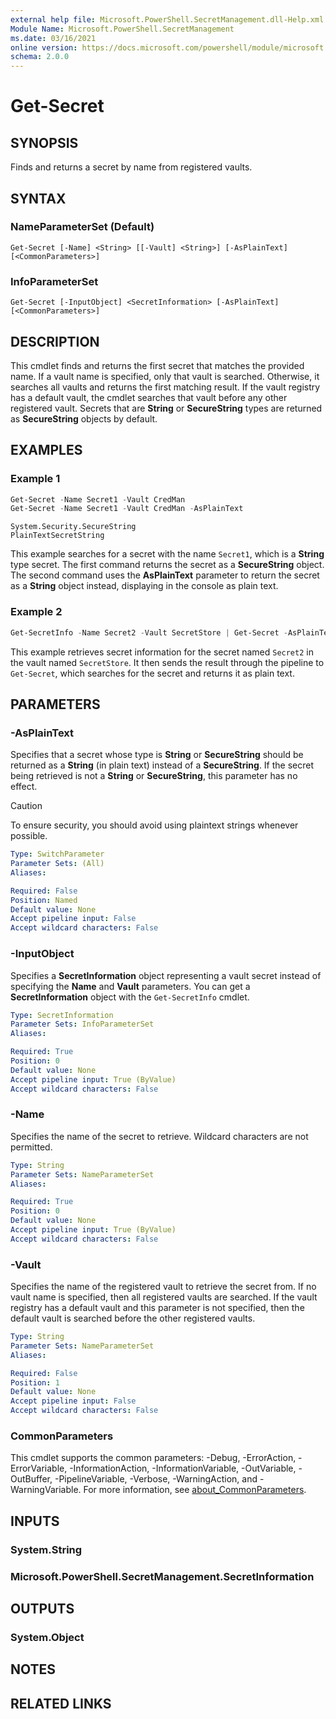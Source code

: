 ```yaml
---
external help file: Microsoft.PowerShell.SecretManagement.dll-Help.xml
Module Name: Microsoft.PowerShell.SecretManagement
ms.date: 03/16/2021
online version: https://docs.microsoft.com/powershell/module/microsoft.powershell.secretmanagement/get-secret?view=ps-modules&wt.mc_id=ps-gethelp
schema: 2.0.0
---
```


# Get-Secret

## SYNOPSIS
Finds and returns a secret by name from registered vaults.

## SYNTAX

### NameParameterSet (Default)

```
Get-Secret [-Name] <String> [[-Vault] <String>] [-AsPlainText] [<CommonParameters>]
```

### InfoParameterSet

```
Get-Secret [-InputObject] <SecretInformation> [-AsPlainText] [<CommonParameters>]
```

## DESCRIPTION

This cmdlet finds and returns the first secret that matches the provided name. If a vault name is
specified, only that vault is searched. Otherwise, it searches all vaults and returns the first
matching result. If the vault registry has a default vault, the cmdlet searches that vault before
any other registered vault. Secrets that are **String** or **SecureString** types are returned as
**SecureString** objects by default.

## EXAMPLES

### Example 1

```powershell
Get-Secret -Name Secret1 -Vault CredMan
Get-Secret -Name Secret1 -Vault CredMan -AsPlainText
```

```output
System.Security.SecureString
PlainTextSecretString
```

This example searches for a secret with the name `Secret1`, which is a **String** type secret. The
first command returns the secret as a **SecureString** object. The second command uses the
**AsPlainText** parameter to return the secret as a **String** object instead, displaying in the
console as plain text.

### Example 2

```powershell
Get-SecretInfo -Name Secret2 -Vault SecretStore | Get-Secret -AsPlainText
```

This example retrieves secret information for the secret named `Secret2` in the vault named
`SecretStore`. It then sends the result through the pipeline to `Get-Secret`, which searches for the
secret and returns it as plain text.

## PARAMETERS

### -AsPlainText

Specifies that a secret whose type is **String** or **SecureString** should be returned as a
**String** (in plain text) instead of a **SecureString**. If the secret being retrieved is not a
**String** or **SecureString**, this parameter has no effect.

> [!CAUTION]
> To ensure security, you should avoid using plaintext strings whenever possible.

```yaml
Type: SwitchParameter
Parameter Sets: (All)
Aliases:

Required: False
Position: Named
Default value: None
Accept pipeline input: False
Accept wildcard characters: False
```

### -InputObject

Specifies a **SecretInformation** object representing a vault secret instead of specifying the
**Name** and **Vault** parameters. You can get a **SecretInformation** object with the
`Get-SecretInfo` cmdlet.

```yaml
Type: SecretInformation
Parameter Sets: InfoParameterSet
Aliases:

Required: True
Position: 0
Default value: None
Accept pipeline input: True (ByValue)
Accept wildcard characters: False
```

### -Name

Specifies the name of the secret to retrieve. Wildcard characters are not permitted.

```yaml
Type: String
Parameter Sets: NameParameterSet
Aliases:

Required: True
Position: 0
Default value: None
Accept pipeline input: True (ByValue)
Accept wildcard characters: False
```

### -Vault

Specifies the name of the registered vault to retrieve the secret from. If no vault name is
specified, then all registered vaults are searched. If the vault registry has a default vault and
this parameter is not specified, then the default vault is searched before the other registered
vaults.

```yaml
Type: String
Parameter Sets: NameParameterSet
Aliases:

Required: False
Position: 1
Default value: None
Accept pipeline input: False
Accept wildcard characters: False
```

### CommonParameters

This cmdlet supports the common parameters: -Debug, -ErrorAction, -ErrorVariable,
-InformationAction, -InformationVariable, -OutVariable, -OutBuffer, -PipelineVariable, -Verbose,
-WarningAction, and -WarningVariable. For more information, see
[about_CommonParameters](http://go.microsoft.com/fwlink/?LinkID=113216).

## INPUTS

### System.String

### Microsoft.PowerShell.SecretManagement.SecretInformation

## OUTPUTS

### System.Object

## NOTES

## RELATED LINKS
